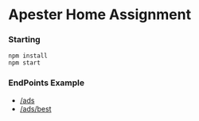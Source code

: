 # Apester Home Assignment

### Starting
```
npm install
npm start

```
### EndPoints Example
- [/ads](http://localhost:3333/ads?lat=31.5000&long=78.33554&tag=travel)
- [/ads/best](http://localhost:3333/ads/best?lat=31.5000&long=78.33554&tag=travel)
